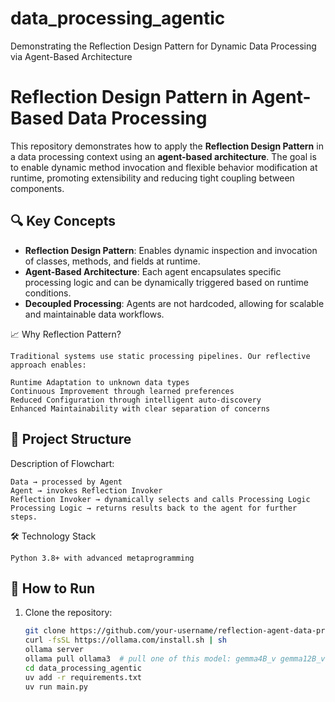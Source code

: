 # data_processing_agentic
Demonstrating the Reflection Design Pattern for Dynamic Data Processing via Agent-Based Architecture

# Reflection Design Pattern in Agent-Based Data Processing

This repository demonstrates how to apply the **Reflection Design Pattern** in a data processing context using an **agent-based architecture**. The goal is to enable dynamic method invocation and flexible behavior modification at runtime, promoting extensibility and reducing tight coupling between components.

## 🔍 Key Concepts

- **Reflection Design Pattern**: Enables dynamic inspection and invocation of classes, methods, and fields at runtime.
- **Agent-Based Architecture**: Each agent encapsulates specific processing logic and can be dynamically triggered based on runtime conditions.
- **Decoupled Processing**: Agents are not hardcoded, allowing for scalable and maintainable data workflows.

📈 Why Reflection Pattern?

    Traditional systems use static processing pipelines. Our reflective approach enables:

    Runtime Adaptation to unknown data types
    Continuous Improvement through learned preferences
    Reduced Configuration through intelligent auto-discovery
    Enhanced Maintainability with clear separation of concerns

## 📁 Project Structure

Description of Flowchart:

    Data → processed by Agent
    Agent → invokes Reflection Invoker
    Reflection Invoker → dynamically selects and calls Processing Logic
    Processing Logic → returns results back to the agent for further steps.

🛠️ Technology Stack

    Python 3.8+ with advanced metaprogramming

## 🚀 How to Run

1. Clone the repository:
   ```bash
   git clone https://github.com/your-username/reflection-agent-data-processing.git
   curl -fsSL https://ollama.com/install.sh | sh
   ollama server
   ollama pull ollama3  # pull one of this model: gemma4B_v gemma12B_v qwen3 gemini ollama3.2 deepseek
   cd data_processing_agentic
   uv add -r requirements.txt
   uv run main.py